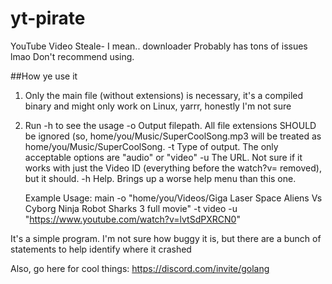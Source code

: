 # yt-pirate
YouTube Video Steale- I mean.. downloader
Probably has tons of issues lmao
Don't recommend using.

##How ye use it

1) Only the main file (without extensions) is necessary, it's a compiled binary and might only work on Linux, yarrr, honestly I'm not sure
2) Run -h to see the usage
     -o        Output filepath. All file extensions SHOULD be ignored (so, home/you/Music/SuperCoolSong.mp3 will be treated as home/you/Music/SuperCoolSong.
     -t        Type of output. The only acceptable options are "audio" or "video"
     -u        The URL. Not sure if it works with just the Video ID (everything before the watch?v= removed), but it should.
     -h        Help. Brings up a worse help menu than this one.

   Example Usage:
   main -o "home/you/Videos/Giga Laser Space Aliens Vs Cyborg Ninja Robot Sharks 3 full movie" -t video -u "https://www.youtube.com/watch?v=lvtSdPXRCN0"

  It's a simple program. I'm not sure how buggy it is, but there are a bunch of statements to help identify where it crashed

Also, go here for cool things: https://discord.com/invite/golang
